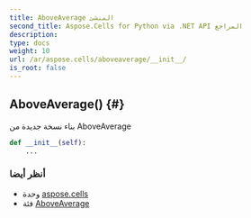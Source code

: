 ```yaml
---
title: AboveAverage المنشئ
second_title: Aspose.Cells for Python via .NET API المراجع
description:
type: docs
weight: 10
url: /ar/aspose.cells/aboveaverage/__init__/
is_root: false
---
```

##  AboveAverage() {#}
بناء نسخة جديدة من AboveAverage



```python
def __init__(self):
    ...
```





###  أنظر أيضا
* وحدة [aspose.cells](../../)
* فئة [AboveAverage](/cells/python-net/ar/aspose.cells/aboveaverage)
